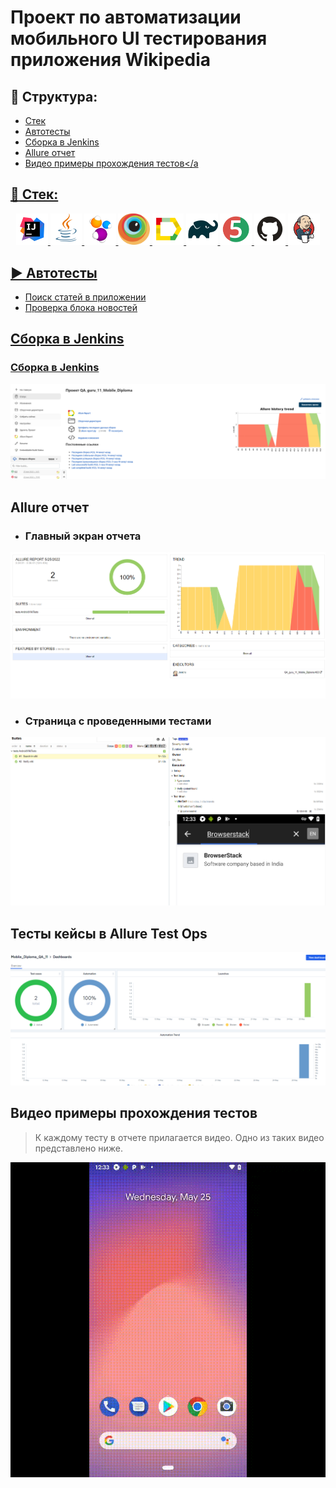 # Проект по автоматизации мобильного UI тестирования приложения Wikipedia

## :scroll: Структура:

- <a href="#toolbox-Стек">Стек</a>
- <a href="#arrow_forward-Автотесты">Автотесты</a>
- <a href="#bar_chart-сборка-в-Jenkins">Сборка в Jenkins</a>
- <a href="#loudspeaker-allure-отчет">Allure отчет</a>
- <a href="#film_strip-видео-примеры-прохождения-тестов">Видео примеры прохождения тестов</a

## :toolbox: Стек:
<p align="center">
<img width="10%" title="IntelliJ IDEA" src="images/logo/Intelij_IDEA.svg">
<img width="10%" title="Java" src="images/logo/Java.svg">
<img width="10%" title="Selenide" src="images/logo/Selenide.svg">
<img width="10%" title="Browserstack" src="images/logo/browserstack-icon.svg">
<img width="10%" title="Allure Report" src="images/logo/Allure_Report.svg">
<img width="10%" title="Gradle" src="images/logo/Gradle.svg">
<img width="10%" title="JUnit5" src="images/logo/JUnit5.svg">
<img width="10%" title="GitHub" src="images/logo/GitHub.svg">
<img width="10%" title="Jenkins" src="images/logo/Jenkins.svg">
</p>

## :arrow_forward: Автотесты
- Поиск статей в приложении
- Проверка блока новостей

## Сборка в Jenkins
### <a target="_blank" href="https://jenkins.autotests.cloud/job/QA_guru_11_Mobile_Diploma/">Сборка в Jenkins</a>
<p align="center">
<img title="Jenkins Dashboard" src="images/screenshots/Jenkins.png">
</p>

## Allure отчет
- ### Главный экран отчета
<p align="center">
<img title="Allure Overview Dashboard" src="images/screenshots/Allure.png">
</p>

- ### Страница с проведенными тестами
<p align="center">
<img title="Allure Test Page" src="images/screenshots/TestOpsPages.png">
</p>

## Тесты кейсы в Allure Test Ops
<p align="center">
<img title="Allure Overview Dashboard" src="images/screenshots/AllureTestOps.png">
</p>

## Видео примеры прохождения тестов
> К каждому тесту в отчете прилагается видео. Одно из таких видео представлено ниже.
<p align="center">
  <img title="Selenoid Video" src="images/gif/test.gif">
</p>
